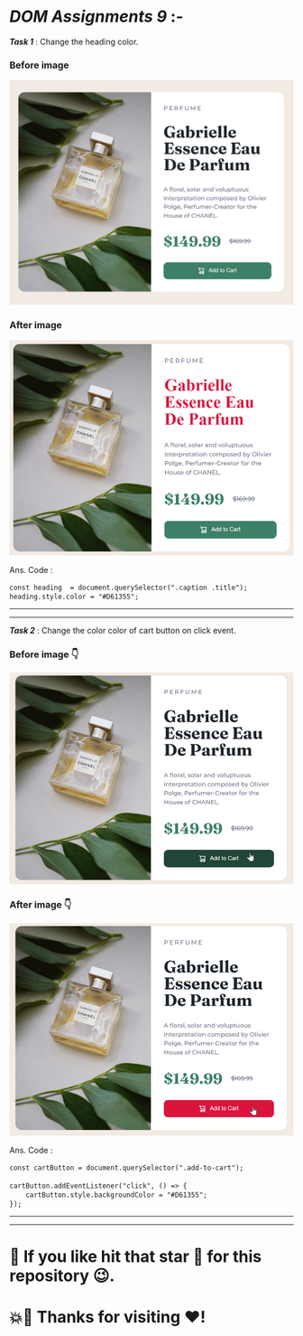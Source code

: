 # ***DOM Assignments 9*** :-

***Task 1*** : Change the heading color.

### Before image
![Before image](./ass9.1-before.png)

### After image
![After image](./ass9.1-after.png)

Ans. Code :

```
const heading  = document.querySelector(".caption .title");
heading.style.color = "#D61355";
```
___
___

***Task 2*** : Change the color color of cart button on click event.

### Before image 👇
![Before image](./ass9.2-before.png)

### After image 👇
![After image](./ass9.2-after.png)

Ans. Code :

```
const cartButton = document.querySelector(".add-to-cart");

cartButton.addEventListener("click", () => {
    cartButton.style.backgroundColor = "#D61355";
});

```
___
___
#  💚 If you like hit that star 💫 for this repository 😉.
# 💥💛 Thanks for visiting ❤️!